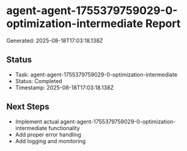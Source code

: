 # agent-agent-1755379759029-0-optimization-intermediate Report

Generated: 2025-08-18T17:03:18.138Z

## Status
- Task: agent-agent-1755379759029-0-optimization-intermediate
- Status: Completed
- Timestamp: 2025-08-18T17:03:18.138Z

## Next Steps
- Implement actual agent-agent-1755379759029-0-optimization-intermediate functionality
- Add proper error handling
- Add logging and monitoring
